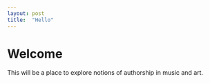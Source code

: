 ```yaml
---
layout: post
title:  "Hello"
---
```


# Welcome

This will be a place to explore notions of authorship in music and art.
